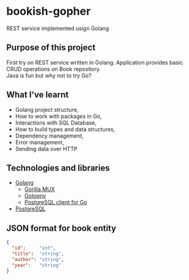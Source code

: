 # bookish-gopher
REST service implemented usign Golang

## Purpose of this project

First try on REST service written in Golang. Application provides basic CRUD operations on Book repository.  
Java is fun but why not to try Go?

## What I've learnt

- Golang project structure,
- How to work with packages in Go,
- Interactions with SQL Database,
- How to build types and data structures,
- Dependency management,
- Error management,
- Sending data over HTTP

## Technologies and libraries

- [Golang](https://golang.org/)
  - [Gorilla MUX](https://github.com/gorilla/mux)
  - [Gotoenv](github.com/subosito/gotenv)
  - [PostgreSQL client for Go](github.com/lib/pq)
- [PostgreSQL](https://www.postgresql.org/)

## JSON format for book entity
```json
{
  "id":     "int",  
  "title":  "string",  
  "author": "string",  
  "year":   "string"  
}
```
